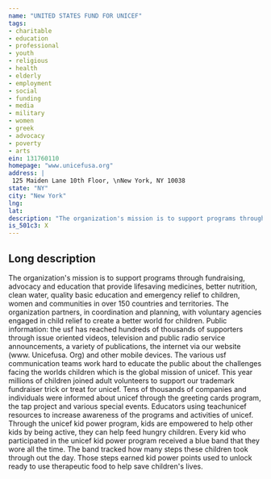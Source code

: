 ```yaml
---
name: "UNITED STATES FUND FOR UNICEF"
tags:
- charitable
- education
- professional
- youth
- religious
- health
- elderly
- employment
- social
- funding
- media
- military
- women
- greek
- advocacy
- poverty
- arts
ein: 131760110
homepage: "www.unicefusa.org"
address: |
 125 Maiden Lane 10th Floor, \nNew York, NY 10038
state: "NY"
city: "New York"
lng: 
lat: 
description: "The organization's mission is to support programs through fundraising, advocacy and education that provide lifesaving medicines, better nutrition, clean water, quality basic education and emergency relief to children, women and communities in over 150 countries and territories. The organization partners in coordination and planning with voluntary agencies engaged in child relief to create a better world for children. "
is_501c3: X
---
```


## Long description

The organization's mission is to support programs through fundraising, advocacy and education that provide lifesaving medicines, better nutrition, clean water, quality basic education and emergency relief to children, women and communities in over 150 countries and territories. The organization partners, in coordination and planning, with voluntary agencies engaged in child relief to create a better world for children. Public information: the usf has reached hundreds of thousands of supporters through issue oriented videos, television and public radio service announcements, a variety of publications, the internet via our website (www. Unicefusa. Org) and other mobile devices. The various usf communication teams work hard to educate the public about the challenges facing the worlds children which is the global mission of unicef. This year millions of children joined adult volunteers to support our trademark fundraiser trick or treat for unicef. Tens of thousands of companies and individuals were informed about unicef through the greeting cards program, the tap project and various special events. Educators using teachunicef resources to increase awareness of the programs and activities of unicef. Through the unicef kid power program, kids are empowered to help other kids by being active, they can help feed hungry children. Every kid who participated in the unicef kid power program received a blue band that they wore all the time. The band tracked how many steps these children took through out the day. Those steps earned kid power points used to unlock ready to use therapeutic food to help save children's lives. 
